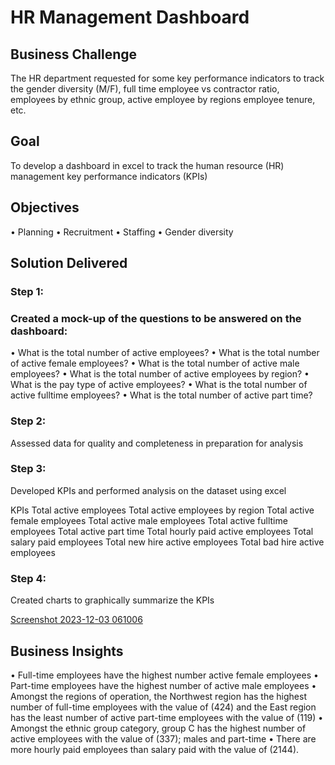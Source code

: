 # HR Management Dashboard

## Business Challenge

The HR department requested for some key performance indicators to track the gender diversity (M/F), full time employee vs contractor ratio, employees by ethnic group, active employee by regions employee tenure, etc.

## Goal

To develop a dashboard in excel to track the human resource (HR) management key performance indicators (KPIs)

## Objectives

• Planning
• Recruitment
• Staffing
• Gender diversity

## Solution Delivered

### Step 1:

### Created a mock-up of the questions to be answered on the dashboard:
• What is the total number of active employees?
• What is the total number of active female employees?
• What is the total number of active male employees?
• What is the total number of active employees by region?
• What is the pay type of active employees?
• What is the total number of active fulltime employees?
• What is the total number of active part time?

### Step 2:

Assessed data for quality and completeness in preparation for analysis

### Step 3:

Developed KPIs and performed analysis on the dataset using excel

KPIs
Total active employees
Total active employees by region
Total active female employees
Total active male employees
Total active fulltime employees
Total active part time
Total hourly paid active employees
Total salary paid employees
Total new hire active employees
Total bad hire active employees

### Step 4:

Created charts to graphically summarize the KPIs

[Screenshot 2023-12-03 061006](https://github.com/williamsadegoke/hrdataproject/assets/81843920/ef5f1c96-f007-485a-a89a-8dd502dce132)


## Business Insights

• Full-time employees have the highest number active female employees
• Part-time employees have the highest number of active male employees
• Amongst the regions of operation, the Northwest region has the highest number of full-time employees with the value of (424) and the East region has the least number of active part-time employees with the value of (119)
• Amongst the ethnic group category, group C has the highest number of active employees with the value of (337); males and part-time
• There are more hourly paid employees than salary paid with the value of (2144). 
